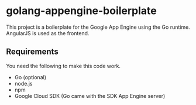 # golang-appengine-boilerplate

This project is a boilerplate for the Google App Engine using the Go runtime.
AngularJS is used as the frontend.

## Requirements
You need the following to make this code work.
* Go (optional) 
* node.js
* npm
* Google Cloud SDK (Go came with the SDK App Engine server)
